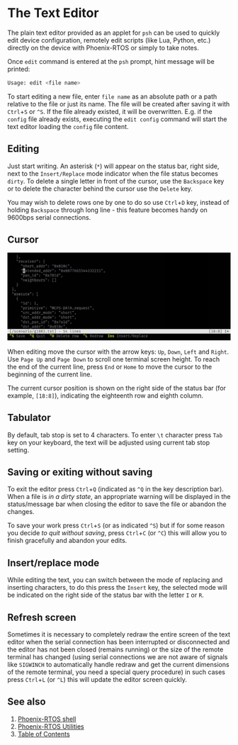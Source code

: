 # The Text Editor

The plain text editor provided as an applet for `psh` can be used to quickly
edit device configuration, remotely edit scripts (like Lua, Python, etc.)
directly on the device with Phoenix-RTOS or simply to take notes.

Once `edit` command is entered at the `psh` prompt, hint message will be
printed:

```bash
Usage: edit <file name>
```

To start editing a new file, enter `file name` as an absolute path or a path
relative to the file or just its name. The file will be created after saving it
with `Ctrl`+`S` or `^S`. If the file already existed, it will be overwritten.
E.g. if the `config` file already exists, executing the `edit config` command
will start the text editor loading the `config` file content.

## Editing

Just start writing. An asterisk (`*`) will appear on the status bar, right
side, next to the `Insert/Replace` mode indicator when the file status becomes
`dirty`.  To delete a single letter in front of the cursor, use the `Backspace`
key or to delete the character behind the cursor use the `Delete` key.

You may wish to delete rows one by one to do so use `Ctrl`+`D` key, instead of
holding `Backspace` through long line - this feature becomes handy on 9600bps
serial connections.

## Cursor

![psh text editor](_images/edit_screen1.jpg)

When editing move the cursor with the arrow keys: `Up`, `Down`, `Left` and
`Right`. Use `Page Up` and `Page Down` to scroll one terminal screen height. To
reach the end of the current line, press `End` or `Home` to move the cursor to
the beginning of the current line.

The current cursor position is shown on the right side of the status bar (for
example, `[18:8]`), indicating the eighteenth row and eighth column.

## Tabulator

By default, tab stop is set to 4 characters. To enter `\t` character press `Tab`
key on your keyboard, the text will be adjusted using current tab stop setting.

## Saving or exiting without saving

To exit the editor press `Ctrl`+`Q` (indicated as `^Q` in the key description
bar). When a file is *in a dirty state*, an appropriate warning will be
displayed in the status/message bar when closing the editor to save the file or
abandon the changes.

To save your work press `Ctrl`+`S` (or as indicated `^S`) but if for some
reason you decide *to quit without saving*, press `Ctrl`+`C` (or `^C`) this
will allow you to finish gracefully and abandon your edits.

## Insert/replace mode

While editing the text, you can switch between the mode of replacing and
inserting characters, to do this press the `Insert` key, the selected mode will
be indicated on the right side of the status bar with the letter `I` or `R`.

## Refresh screen

Sometimes it is necessary to completely redraw the entire screen of the text
editor when the serial connection has been interrupted or disconnected and the
editor has not been closed (remains running) or the size of the remote terminal
has changed (using serial connections we are not aware of signals like
`SIGWINCH` to automatically handle redraw and get the current dimensions of the
remote terminal, you need a special query procedure) in such cases press
`Ctrl`+`L` (or `^L`) this will update the editor screen quickly.

## See also

1. [Phoenix-RTOS shell](psh.md)
2. [Phoenix-RTOS Utilities](README.md)
3. [Table of Contents](../README.md)
